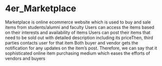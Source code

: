 # 4er_Marketplace
Marketplace is online ecommerce website which is used to buy and sale items from students/alumni and faculty
Users can access the items based on their interests and availability of items
Users can post their items that need to be sold out with detailed description including its priceThen, third parties contacts user for that item
Both buyer and  vendor gets the notification for any updates on the item’s post. 
Therefore, we can say that it sophisticated online item purchasing medium which eases the efforts of vendors and buyers
